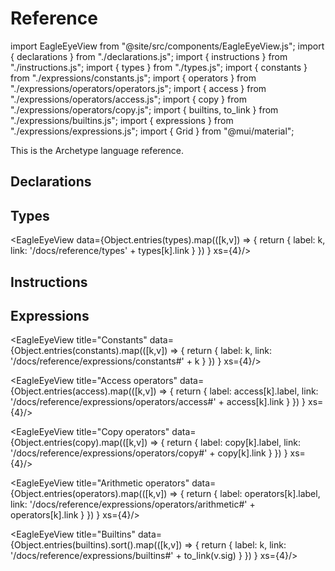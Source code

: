 # Reference

import EagleEyeView from "@site/src/components/EagleEyeView.js";
import { declarations } from "./declarations.js";
import { instructions } from "./instructions.js";
import { types } from "./types.js";
import { constants } from "./expressions/constants.js";
import { operators } from "./expressions/operators/operators.js";
import { access } from "./expressions/operators/access.js";
import { copy } from "./expressions/operators/copy.js";
import { builtins, to_link } from "./expressions/builtins.js";
import { expressions } from "./expressions/expressions.js";
import { Grid } from "@mui/material";

This is the Archetype language reference.

## Declarations

<Grid container>
  <Grid item md={4} xs={12} sm={12}>
    <EagleEyeView title="Storage" data={declarations.storage} xs={4}/>
  </Grid>
  <Grid item md={8} xs={12} sm={12}>
    <EagleEyeView title="Composite types" data={declarations.types} xs={3}/>
  </Grid>
  <Grid item md={4} xs={12} sm={12}>
    <EagleEyeView title="Inlined" data={declarations.inlined} xs={4}/>
  </Grid>
  <Grid item md={8} xs={12} sm={12}>
    <EagleEyeView title="Entrypoints" data={declarations.entrypoints} xs={3}/>
  </Grid>
</Grid>

<EagleEyeView title="Sections" data={declarations.sections} xs={4}/>

<Grid container>
  <Grid item md={4} xs={12} sm={12}>
    <EagleEyeView title="Functions" data={declarations.functions} xs={4}/>
  </Grid>
  <Grid item md={8} xs={12} sm={12}>
    <EagleEyeView title="Views" data={declarations.views} xs={3}/>
  </Grid>
</Grid>

## Types

<EagleEyeView data={Object.entries(types).map(([k,v]) => {
    return { label: k, link: '/docs/reference/types' + types[k].link }
  })
} xs={4}/>

## Instructions

<Grid container>
  <Grid item md={4} xs={12} sm={12}>
    <EagleEyeView title="Sequence" data={instructions.sequence} xs={6}/>
  </Grid>
  <Grid item md={8} xs={12} sm={12}>
    <EagleEyeView title="Local variable" data={instructions.localvar} xs={3}/>
  </Grid>
</Grid>

<EagleEyeView title="Assignment" data={instructions.assignments} xs={1}/>

<EagleEyeView title="Control" data={instructions.controls} xs={2}/>

<EagleEyeView title="Divergent" data={instructions.divergent} xs={2}/>

<Grid container>
  <Grid item md={4} xs={12} sm={12}>
    <EagleEyeView title="Set" data={instructions.sets} xs={6}/>
  </Grid>
  <Grid item md={8} xs={12} sm={12}>
    <EagleEyeView title="List" data={instructions.lists} xs={3}/>
  </Grid>
</Grid>

<EagleEyeView title="Map" data={instructions.maps} xs={2}/>

<EagleEyeView title="Asset" data={instructions.assets} xs={2}/>

<EagleEyeView title="Operation" data={instructions.blockchain} xs={4}/>

## Expressions

<EagleEyeView title="Constants" data={Object.entries(constants).map(([k,v]) => {
    return { label: k, link: '/docs/reference/expressions/constants#' + k }
  })
} xs={4}/>

<EagleEyeView title="Access operators" data={Object.entries(access).map(([k,v]) => {
    return { label: access[k].label, link: '/docs/reference/expressions/operators/access#' + access[k].link }
  })
} xs={4}/>

<EagleEyeView title="Copy operators" data={Object.entries(copy).map(([k,v]) => {
    return { label: copy[k].label, link: '/docs/reference/expressions/operators/copy#' + copy[k].link }
  })
} xs={4}/>

<EagleEyeView title="Arithmetic operators" data={Object.entries(operators).map(([k,v]) => {
    return { label: operators[k].label, link: '/docs/reference/expressions/operators/arithmetic#' + operators[k].link }
  })
} xs={4}/>

<EagleEyeView title="Builtins" data={Object.entries(builtins).sort().map(([k,v]) => {
    return { label: k, link: '/docs/reference/expressions/builtins#' + to_link(v.sig) }
  })
} xs={4}/>

<EagleEyeView title="Control" data={expressions.controls} xs={4}/>

<EagleEyeView title="Declaration" data={expressions.declaration} xs={4} />

<EagleEyeView title="Asset" data={expressions.asset} xs={4}/>